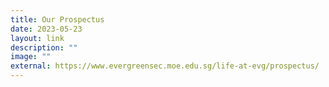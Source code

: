 ```yaml
---
title: Our Prospectus
date: 2023-05-23
layout: link
description: ""
image: ""
external: https://www.evergreensec.moe.edu.sg/life-at-evg/prospectus/
---
```

